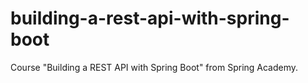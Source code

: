 # building-a-rest-api-with-spring-boot
Course "Building a REST API with Spring Boot" from Spring Academy.
